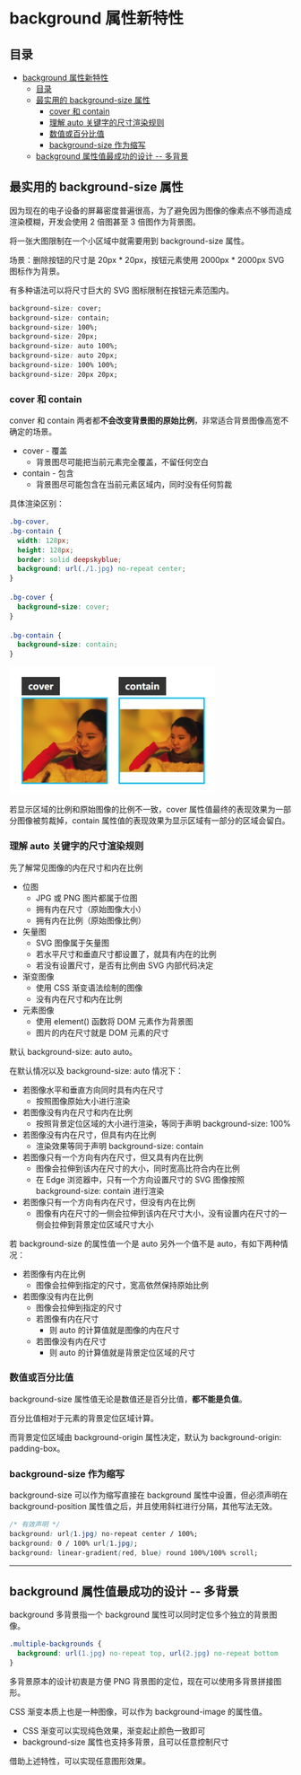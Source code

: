 # background 属性新特性

## 目录

- [background 属性新特性](#background-属性新特性)
  - [目录](#目录)
  - [最实用的 background-size 属性](#最实用的-background-size-属性)
    - [cover 和 contain](#cover-和-contain)
    - [理解 auto 关键字的尺寸渲染规则](#理解-auto-关键字的尺寸渲染规则)
    - [数值或百分比值](#数值或百分比值)
    - [background-size 作为缩写](#background-size-作为缩写)
  - [background 属性值最成功的设计 -- 多背景](#background-属性值最成功的设计----多背景)

## 最实用的 background-size 属性

因为现在的电子设备的屏幕密度普遍很高，为了避免因为图像的像素点不够而造成渲染模糊，开发会使用 2 倍图甚至 3 倍图作为背景图。

将一张大图限制在一个小区域中就需要用到 background-size 属性。

场景：删除按钮的尺寸是 20px \* 20px，按钮元素使用 2000px * 2000px SVG 图标作为背景。

有多种语法可以将尺寸巨大的 SVG 图标限制在按钮元素范围内。

```css
background-size: cover;
background-size: contain;
background-size: 100%;
background-size: 20px;
background-size: auto 100%;
background-size: auto 20px;
background-size: 100% 100%;
background-size: 20px 20px;
```

### cover 和 contain

conver 和 contain 两者都**不会改变背景图的原始比例**，非常适合背景图像高宽不确定的场景。

- cover - 覆盖
  - 背景图尽可能把当前元素完全覆盖，不留任何空白
- contain - 包含
  - 背景图尽可能包含在当前元素区域内，同时没有任何剪裁

具体渲染区别：

```css
.bg-cover,
.bg-contain {
  width: 128px;
  height: 128px;
  border: solid deepskyblue;
  background: url(./1.jpg) no-repeat center;
}

.bg-cover {
  background-size: cover;
}

.bg-contain {
  background-size: contain;
}
```

![cover 和 contain 对应效果示意](images/33-cover%20和%20contain%20对应效果示意.png)

若显示区域的比例和原始图像的比例不一致，cover 属性值最终的表现效果为一部分图像被剪裁掉，contain 属性值的表现效果为显示区域有一部分的区域会留白。

### 理解 auto 关键字的尺寸渲染规则

先了解常见图像的内在尺寸和内在比例

- 位图
  - JPG 或 PNG 图片都属于位图
  - 拥有内在尺寸（原始图像大小）
  - 拥有内在比例（原始图像比例）
- 矢量图
  - SVG 图像属于矢量图
  - 若水平尺寸和垂直尺寸都设置了，就具有内在的比例
  - 若没有设置尺寸，是否有比例由 SVG 内部代码决定
- 渐变图像
  - 使用 CSS 渐变语法绘制的图像
  - 没有内在尺寸和内在比例
- 元素图像
  - 使用 element() 函数将 DOM 元素作为背景图
  - 图片的内在尺寸就是 DOM 元素的尺寸

默认 background-size: auto auto。

在默认情况以及 background-size: auto 情况下：

- 若图像水平和垂直方向同时具有内在尺寸
  - 按照图像原始大小进行渲染
- 若图像没有内在尺寸和内在比例
  - 按照背景定位区域的大小进行渲染，等同于声明 background-size: 100%
- 若图像没有内在尺寸，但具有内在比例
  - 渲染效果等同于声明 background-size: contain
- 若图像只有一个方向有内在尺寸，但又具有内在比例
  - 图像会拉伸到该内在尺寸的大小，同时宽高比符合内在比例
  - 在 Edge 浏览器中，只有一个方向设置尺寸的 SVG 图像按照 background-size: contain 进行渲染
- 若图像只有一个方向有内在尺寸，但没有内在比例
  - 图像有内在尺寸的一侧会拉伸到该内在尺寸大小，没有设置内在尺寸的一侧会拉伸到背景定位区域尺寸大小

若 background-size 的属性值一个是 auto 另外一个值不是 auto，有如下两种情况：

- 若图像有内在比例
  - 图像会拉伸到指定的尺寸，宽高依然保持原始比例
- 若图像没有内在比例
  - 图像会拉伸到指定的尺寸
  - 若图像有内在尺寸
    - 则 auto 的计算值就是图像的内在尺寸
  - 若图像没有内在尺寸
    - 则 auto 的计算值就是背景定位区域的尺寸

### 数值或百分比值

background-size 属性值无论是数值还是百分比值，**都不能是负值**。

百分比值相对于元素的背景定位区域计算。

而背景定位区域由 background-origin 属性决定，默认为 background-origin: padding-box。

### background-size 作为缩写

background-size 可以作为缩写直接在 background 属性中设置，但必须声明在 background-position 属性值之后，并且使用斜杠进行分隔，其他写法无效。

```css
/* 有效声明 */
background: url(1.jpg) no-repeat center / 100%;
background: 0 / 100% url(1.jpg);
background: linear-gradient(red, blue) round 100%/100% scroll;
```

---

## background 属性值最成功的设计 -- 多背景

background 多背景指一个 background 属性可以同时定位多个独立的背景图像。

```css
.multiple-backgrounds {
  background: url(1.jpg) no-repeat top, url(2.jpg) no-repeat bottom
}
```

多背景原本的设计初衷是方便 PNG 背景图的定位，现在可以使用多背景拼接图形。

CSS 渐变本质上也是一种图像，可以作为 background-image 的属性值。

- CSS 渐变可以实现纯色效果，渐变起止颜色一致即可
- background-size 属性也支持多背景，且可以任意控制尺寸

借助上述特性，可以实现任意图形效果。
